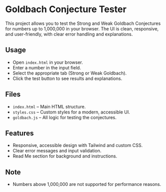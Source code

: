 # Goldbach Conjecture Tester

This project allows you to test the Strong and Weak Goldbach Conjectures for numbers up to 1,000,000 in your browser. The UI is clean, responsive, and user-friendly, with clear error handling and explanations.

## Usage
- Open `index.html` in your browser.
- Enter a number in the input field.
- Select the appropriate tab (Strong or Weak Goldbach).
- Click the test button to see results and explanations.

## Files
- `index.html` – Main HTML structure.
- `styles.css` – Custom styles for a modern, accessible UI.
- `goldbach.js` – All logic for testing the conjectures.

## Features
- Responsive, accessible design with Tailwind and custom CSS.
- Clear error messages and input validation.
- Read Me section for background and instructions.

## Note
- Numbers above 1,000,000 are not supported for performance reasons.
